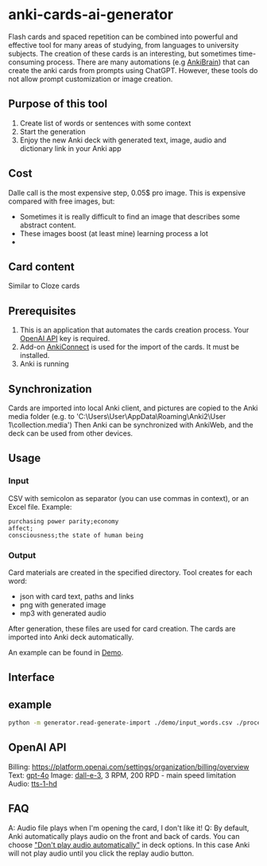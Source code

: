 # anki-cards-ai-generator
Flash cards and spaced repetition can be combined into powerful and effective tool for many areas of studying, from languages to university subjects.
The creation of these cards is an interesting, but sometimes time-consuming process.
There are many automations (e.g [AnkiBrain](https://ankiweb.net/shared/info/1915225457)) that can create the anki cards from prompts using ChatGPT.
However, these tools do not allow prompt customization or image creation.

## Purpose of this tool
1. Create list of words or sentences with some context
2. Start the generation
3. Enjoy the new Anki deck with generated text, image, audio and dictionary link in your Anki app

## Cost
Dalle call is the most expensive step, 0.05$ pro image. This is expensive compared with free images, but:
- Sometimes it is really difficult to find an image that describes some abstract content.
- These images boost (at least mine) learning process a lot
- 

## Card content
Similar to Cloze cards

## Prerequisites
1. This is an application that automates the cards creation process. Your [OpenAI API](https://platform.openai.com/api-keys) key is required.
2. Add-on [AnkiConnect](https://ankiweb.net/shared/info/2055492159) is used for the import of the cards. It must be installed.
3. Anki is running

## Synchronization
Cards are imported into local Anki client, and pictures are copied to the Anki media folder (e.g. to 'C:\\Users\\User\\AppData\\Roaming\\Anki2\\User 1\\collection.media')
Then Anki can be synchronized with AnkiWeb, and the deck can be used from other devices.

## Usage
### Input
CSV with semicolon as separator (you can use commas in context), or an Excel file.
Example:
```csv
purchasing power parity;economy
affect;
consciousness;the state of human being
```

### Output
Card materials are created in the specified directory. 
Tool creates for each word:
- json with card text, paths and links
- png with generated image  
- mp3 with generated audio  

After generation, these files are used for card creation. The cards are imported into Anki deck automatically.

An example can be found in [Demo](demo).

## Interface

## example
```bash
python -m generator.read-generate-import ./demo/input_words.csv ./processing
```

## OpenAI API
Billing: https://platform.openai.com/settings/organization/billing/overview
Text: [gpt-4o](https://platform.openai.com/docs/models/gpt-4o)
Image: [dall-e-3](https://platform.openai.com/docs/guides/images/usage), 3 RPM, 200 RPD - main speed limitation
Audio: [tts-1-hd](https://platform.openai.com/docs/guides/text-to-speech)

## FAQ
A: Audio file plays when I'm opening the card, I don't like it!
Q: By default, Anki automatically plays audio on the front and back of cards. You can choose ["Don't play audio automatically"](https://docs.ankiweb.net/deck-options.html) in deck options. In this case Anki will not play audio until you click the replay audio button.